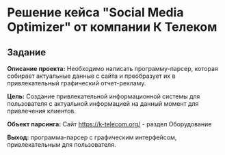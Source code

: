 # Решение кейса "Social Media Optimizer" от компании К Телеком

## Задание

**Описание проекта:** Необходимо написать программу-парсер, которая собирает актуальные данные с сайта и преобразует их в привлекательный графический отчет-рекламу.

**Цель:** Создание привлекательной информационной системы для пользователя с актуальной информацией на данный момент для привлечения клиентов.

**Объект парсинга:** Сайт https://k-telecom.org/ - раздел Оборудование

**Выход:** программа-парсер с графическим интерфейсом, привлекательным для пользователя.

